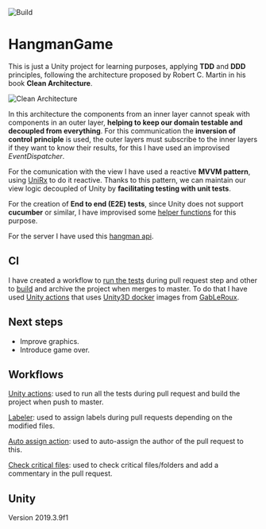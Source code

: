 ![Build](https://github.com/DanielParra159/HangmanGame/workflows/Build/badge.svg)
# HangmanGame

This is just a Unity project for learning purposes, applying <b>TDD</b> and <b>DDD</b> principles, following the architecture proposed by Robert C. Martin in his book <b>Clean Architecture</b>.

![Clean Architecture](https://blog.cleancoder.com/uncle-bob/images/2012-08-13-the-clean-architecture/CleanArchitecture.jpg)

In this architecture the components from an inner layer cannot speak with components in an outer layer, <b>helping to keep our domain testable and decoupled from everything</b>. For this communication the <b>inversion of control principle</b> is used, the outer layers must subscribe to the inner layers if they want to know their results, for this I have used an improvised <i>EventDispatcher</i>.

For the comunication with the view I have used a reactive <b>MVVM pattern</b>, using [UniRx](https://github.com/neuecc/UniRx) to do it reactive. Thanks to this pattern, we can maintain our view logic decoupled of Unity by <b>facilitating testing with unit tests</b>.

For the creation of <b>End to end (E2E) tests</b>, since Unity does not support <b>cucumber</b> or similar, I have improvised some [helper functions](https://github.com/DanielParra159/HangmanGame/blob/master/Assets/Scripts/EndToEndTests/StartGameE2E.cs) for this purpose.

For the server I have used this [hangman api](https://hangman-api.herokuapp.com/api).

## CI
I have created a workflow to [run the tests](https://github.com/DanielParra159/HangmanGame/blob/master/.github/workflows/run_tests.yml) during pull request step and other to [build](https://github.com/DanielParra159/HangmanGame/blob/master/.github/workflows/build.yml) and archive the project when merges to master. To do that I have used [Unity actions](https://github.com/webbertakken/unity-actions) that uses [Unity3D docker](https://gitlab.com/gableroux/unity3d) images from [GabLeRoux](https://github.com/GabLeRoux).

## Next steps

* Improve graphics.
* Introduce game over.

## Workflows

[Unity actions](https://github.com/webbertakken/unity-actions): used to run all the tests during pull request and build the project when push to master.

[Labeler](https://github.com/marketplace/actions/labeler?version=v3-preview): used to assign labels during pull requests depending on the modified files.

[Auto assign action](https://github.com/marketplace/actions/auto-assign-action): used to auto-assign the author of the pull request to this.

[Check critical files](https://github.com/CodelyTV/check-critical-files): used to check critical files/folders and add a commentary in the pull request.

## Unity
Version 2019.3.9f1
